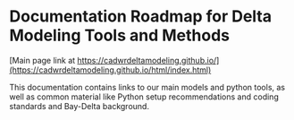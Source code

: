 # Documentation Roadmap for Delta Modeling Tools and Methods

[Main page link at https://cadwrdeltamodeling.github.io/](https://cadwrdeltamodeling.github.io/html/index.html)

This documentation contains links to our main models and python tools, as well as common material like Python setup recommendations and coding standards and Bay-Delta background.

 



